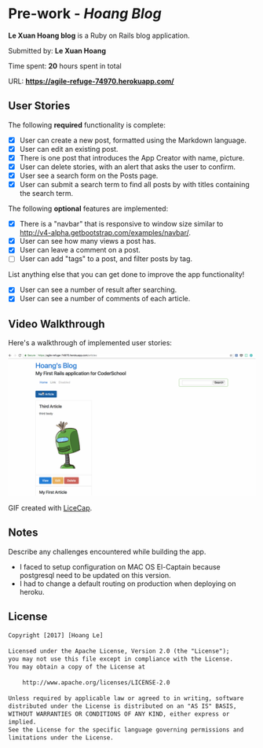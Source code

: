 # Pre-work - *Hoang Blog*

**Le Xuan Hoang blog** is a Ruby on Rails blog application.

Submitted by: **Le Xuan Hoang**

Time spent: **20** hours spent in total

URL: **https://agile-refuge-74970.herokuapp.com/**

## User Stories

The following **required** functionality is complete:

* [x] User can create a new post, formatted using the Markdown language.
* [x] User can edit an existing post.
* [x] There is one post that introduces the App Creator with name, picture.
* [x] User can delete stories, with an alert that asks the user to confirm.
* [x] User see a search form on the Posts page.
* [x] User can submit a search term to find all posts by with titles containing the search term.

The following **optional** features are implemented:
* [x] There is a "navbar" that is responsive to window size similar to http://v4-alpha.getbootstrap.com/examples/navbar/. 
* [x] User can see how many views a post has. 
* [x] User can leave a comment on a post.
* [ ] User can add "tags" to a post, and filter posts by tag. 

List anything else that you can get done to improve the app functionality!
* [x] User can see a number of result after searching.
* [x] User can see a number of comments of each article.

## Video Walkthrough 

Here's a walkthrough of implemented user stories:

![Video Walkthrough](https://github.com/lxhoang/assignment_coder_school/blob/master/assignment_coderschool.gif)

GIF created with [LiceCap](http://www.cockos.com/licecap/).

## Notes

Describe any challenges encountered while building the app.

* I faced to setup configuration on MAC OS El-Captain because postgresql need to be updated on this version.
* I had to change a default routing on production when deploying on heroku.

## License

    Copyright [2017] [Hoang Le]

    Licensed under the Apache License, Version 2.0 (the "License");
    you may not use this file except in compliance with the License.
    You may obtain a copy of the License at

        http://www.apache.org/licenses/LICENSE-2.0

    Unless required by applicable law or agreed to in writing, software
    distributed under the License is distributed on an "AS IS" BASIS,
    WITHOUT WARRANTIES OR CONDITIONS OF ANY KIND, either express or implied.
    See the License for the specific language governing permissions and
    limitations under the License.